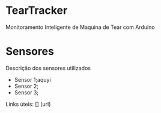 # TearTracker
Monitoramento Inteligente de Maquina de Tear  com Arduino


# Sensores

Descrição dos sensores utilizados

- Sensor 1;aquyi
- Sensor 2;
- Sensor 3;

Links úteis:
[] (url)
